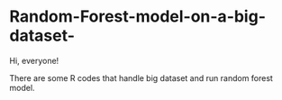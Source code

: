 # Random-Forest-model-on-a-big-dataset-

Hi, everyone!

There are some R codes that handle big dataset and run random forest model.
